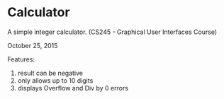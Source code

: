 # Calculator
A simple integer calculator. (CS245 - Graphical User Interfaces Course)

October 25, 2015

Features:
1. result can be negative
2. only allows up to 10 digits
3. displays Overflow and Div by 0 errors
